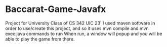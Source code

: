 # Baccarat-Game-Javafx
Project for University Class of CS 342 UIC 23'
I used maven software in order to use/create this project, and so it uses mvn compile and mvn exec:java commands to run
When run, a window will popup and you will be able to play the game from there.
